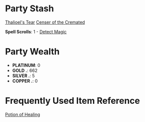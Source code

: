 # Party Stash

[Thalioel's Tear](dm/items.md#thalioels-tear)
[Censer of the Cremated](dm/items.md#censer-of-the-cremated)

**Spell Scrolls**:
  1 - [Detect Magic](spells.md#spells-d#detect-magic)

# Party Wealth

- **PLATINUM**: 0
- **GOLD   .**: 662
- **SILVER .**: 5
- **COPPER .**: 0

# Frequently Used Item Reference
[Potion of Healing](dm/items.md#potion-of-healing)
